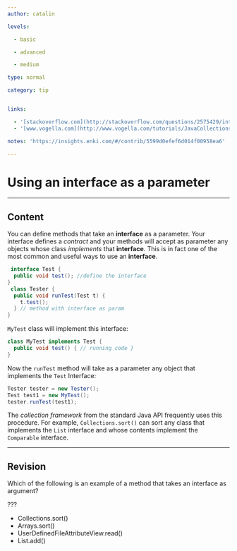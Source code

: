 ```yaml
---
author: catalin

levels:

  - basic

  - advanced

  - medium

type: normal

category: tip


links:

  - '[stackoverflow.com](http://stackoverflow.com/questions/2575429/interface-as-a-method-parameter-in-java){website}'
  - '[www.vogella.com](http://www.vogella.com/tutorials/JavaCollections/article.html#collectionssort){website}'

notes: 'https://insights.enki.com/#/contrib/5599d0efef6d014f00958ea6'

---
```


# Using an interface as a parameter

---
## Content

You can define methods that take an **interface** as a parameter. Your interface defines a *contract* and your methods will accept as parameter any objects whose class *implements* that **interface**. This is in fact one of the most common and useful ways to use an **interface**.

```java
 interface Test {
  public void test(); //define the interface
}
 class Tester {
  public void runTest(Test t) {
    t.test(); 
  } // method with interface as param
}
```
`MyTest` class will implement this interface:

```java
class MyTest implements Test {
  public void test() { // running code }
}
```

Now the `runTest` method will take as a parameter any object that implements the `Test` Interface:
```java
Tester tester = new Tester();
Test test1 = new MyTest();
tester.runTest(test1);
```
The *collection framework* from the standard Java API frequently uses this procedure. For example, `Collections.sort()` can sort any class that implements the `List` interface and whose contents implement the `Comparable` interface.

---
## Revision

Which of the following is an example of a method that takes an interface as argument?

???

* Collections.sort()
* Arrays.sort()
* UserDefinedFileAttributeView.read() 
* List.add()

 

